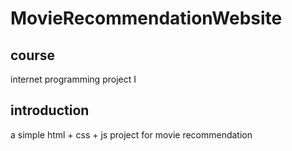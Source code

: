 # MovieRecommendationWebsite

## course
internet programming project I

## introduction
a simple html + css + js project for movie recommendation

